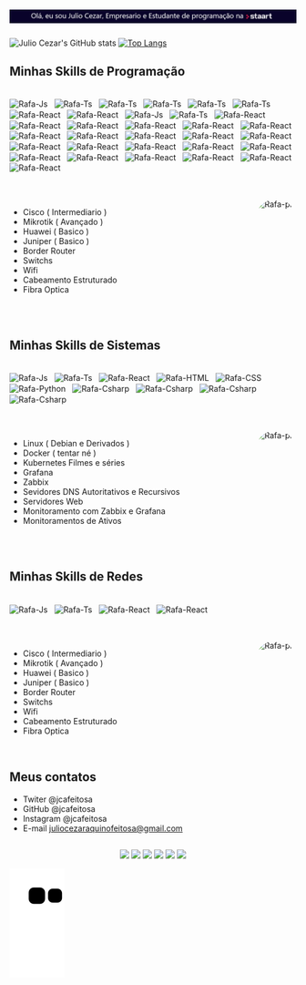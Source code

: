 <h1 align="center"><img alt="NextLevelWeek" title="#NextLevelWeek" src="https://github.com/jcafeitosa/git-staart/blob/main/barra2.png" /></h1>

![Julio Cezar's GitHub stats](https://github-readme-stats.vercel.app/api?username=jcafeitosa&show_icons=true&theme=Showing)
[![Top Langs](https://github-readme-stats.vercel.app/api/top-langs/?username=jcafeitosa&layout=demo)](https://github.com/jcafeitosa/github-readme-stats)

## Minhas Skills de Programação

</div>
<div style="display: inline_block"><br>
  <img align="center" alt="Rafa-Js" height="50" width="50" src="https://devicons.railway.app/i/github-dark.svg">&nbsp;&nbsp;
  <img align="center" alt="Rafa-Ts" height="50" width="50" src="https://devicons.railway.app/i/git.svg">&nbsp;&nbsp;
  <img align="center" alt="Rafa-Ts" height="50" width="50" src="https://devicons.railway.app/i/mysql.svg">&nbsp;&nbsp;
  <img align="center" alt="Rafa-Ts" height="50" width="50" src="https://devicons.railway.app/i/laravel.svg">&nbsp;&nbsp;
  <img align="center" alt="Rafa-Ts" height="50" width="50" src="https://devicons.railway.app/i/heroku.svg">&nbsp;&nbsp;
  <img align="center" alt="Rafa-Ts" height="50" width="50" src="https://devicons.railway.app/i/materialui.svg">&nbsp;&nbsp;
  <img align="center" alt="Rafa-React" height="50" width="50" src="https://devicons.railway.app/i/javascript.svg">&nbsp;&nbsp;
  <img align="center" alt="Rafa-React" height="50" width="50" src="https://devicons.railway.app/i/typescript.svg">&nbsp;&nbsp;
  <img align="center" alt="Rafa-Js" height="50" width="50" src="https://devicons.railway.app/i/react.svg">&nbsp;&nbsp;
  <img align="center" alt="Rafa-Ts" height="50" width="50" src="https://devicons.railway.app/i/vuejs.svg">&nbsp;&nbsp;
  <img align="center" alt="Rafa-React" height="50" width="50" src="https://devicons.railway.app/i/vitejs.svg">&nbsp;&nbsp;
  <img align="center" alt="Rafa-React" height="50" width="50" src="https://devicons.railway.app/i/css3.svg">&nbsp;&nbsp;
  <img align="center" alt="Rafa-React" height="50" width="50" src="https://devicons.railway.app/i/html5.svg">&nbsp;&nbsp;
  <img align="center" alt="Rafa-React" height="50" width="50" src="https://devicons.railway.app/i/graphql.svg">&nbsp;&nbsp;
  <img align="center" alt="Rafa-React" height="50" width="50" src="https://devicons.railway.app/i/bootstrap.svg">&nbsp;&nbsp;
  <img align="center" alt="Rafa-React" height="50" width="50" src="https://devicons.railway.app/i/mongodb.svg">&nbsp;&nbsp;
  <img align="center" alt="Rafa-React" height="50" width="50" src="https://devicons.railway.app/i/nodejs.svg">&nbsp;&nbsp;
  <img align="center" alt="Rafa-React" height="50" width="50" src="https://devicons.railway.app/i/nextjs-dark.svg">&nbsp;&nbsp;
  <img align="center" alt="Rafa-React" height="50" width="50" src="https://devicons.railway.app/i/prisma-dark.svg">&nbsp;&nbsp;
  <img align="center" alt="Rafa-React" height="50" width="50" src="https://devicons.railway.app/i/redux.svg">&nbsp;&nbsp;
  <img align="center" alt="Rafa-React" height="50" width="50" src="https://devicons.railway.app/i/redis.svg">&nbsp;&nbsp;
  <img align="center" alt="Rafa-React" height="50" width="50" src="https://devicons.railway.app/i/nestjs.svg">&nbsp;&nbsp;
  <img align="center" alt="Rafa-React" height="50" width="50" src="https://devicons.railway.app/i/npm.svg">&nbsp;&nbsp;
  <img align="center" alt="Rafa-React" height="50" width="50" src="https://devicons.railway.app/i/figma.svg">&nbsp;&nbsp;
  <img align="center" alt="Rafa-React" height="50" width="50" src="https://devicons.railway.app/i/postman.svg">&nbsp;&nbsp;
  <img align="center" alt="Rafa-React" height="50" width="50" src="https://devicons.railway.app/i/flutter.svg">&nbsp;&nbsp;
  <img align="center" alt="Rafa-React" height="50" width="50" src="https://devicons.railway.app/i/angularjs.svg">&nbsp;&nbsp;
  <img align="center" alt="Rafa-React" height="50" width="50" src="https://devicons.railway.app/i/aws.svg">&nbsp;&nbsp;
  <img align="center" alt="Rafa-React" height="50" width="50" src="https://devicons.railway.app/i/gulp.svg">&nbsp;&nbsp;
  <img align="center" alt="Rafa-React" height="50" width="50" src="https://devicons.railway.app/i/visual-studio-code.svg">&nbsp;&nbsp;
  <img align="center" alt="Rafa-React" height="50" width="50" src="https://devicons.railway.app/i/sass.svg">&nbsp;&nbsp;
  <img align="center" alt="Rafa-React" height="50" width="50" src="https://devicons.railway.app/i/firebase.svg">&nbsp;&nbsp;
  </div>
  
##

<br>
<div> 
  <img align="right" alt="Rafa-pic" height="300" style="border-radius:50px;" src="https://ouch-cdn2.icons8.com/vZD-nOO0-rKGloPBW0WjLQF-i8hfkpa7QWY_3L4YTGA/rs:fit:684:456/czM6Ly9pY29uczgu/b3VjaC1wcm9kLmFz/c2V0cy9zdmcvMzAx/L2Y1ZWI5ZGEwLTM3/ZWMtNDUxYy1iODNl/LTVjMzc1NGU5NjQx/NC5zdmc.png">
</div>

- Cisco ( Intermediario )
- Mikrotik ( Avançado )
- Huawei ( Basico )
- Juniper ( Basico )
- Border Router
- Switchs
- Wifi
- Cabeamento Estruturado
- Fibra Optica
<br>
<br>

## Minhas Skills de Sistemas
</div>
<div style="display: inline_block"><br>
  <img align="center" alt="Rafa-Js" height="40" width="40" src="https://www.debian.org/logos/openlogo.svg">&nbsp;&nbsp;
  <img align="center" alt="Rafa-Ts" height="40" width="40" src="https://devicons.railway.app/i/ubuntu.svg">&nbsp;&nbsp;
  <img align="center" alt="Rafa-React" height="40" width="40" src="https://devicons.railway.app/i/windows10.svg">&nbsp;&nbsp;
  <img align="center" alt="Rafa-HTML" height="60" width="60" src="https://devicons.railway.app/i/docker.svg">&nbsp;&nbsp;
  <img align="center" alt="Rafa-CSS" height="40" width="40" src="https://devicons.railway.app/i/kubernetes.svg">&nbsp;&nbsp;
  <img align="center" alt="Rafa-Python" height="40" width="40" src="https://devicons.railway.app/i/nginx.svg">&nbsp;&nbsp;
  <img align="center" alt="Rafa-Csharp" height="40" width="40" src="https://wikiimg.tojsiabtv.com/wikipedia/en/thumb/a/a1/Grafana_logo.svg/1200px-Grafana_logo.svg.png">&nbsp;&nbsp;
  <img align="center" alt="Rafa-Csharp" height="80" width="120" src="https://www.isc.org/images/Bind_9_ISC_Blue_320x320.png">&nbsp;&nbsp;
  <img align="center" alt="Rafa-Csharp" height="50" width="120" src="https://www.unbound.org/Images/Unbound/header_brand-UNBOUND.png">&nbsp;&nbsp;
  <img align="center" alt="Rafa-Csharp" height="40" width="120" src="https://assets.zabbix.com/img/logo/zabbix_logo_313x82.png">&nbsp;&nbsp;
  </div>
  
##

<br>
<div> 
  <img align="right" alt="Rafa-pic" height="300" style="border-radius:50px;" src="https://e-file.huawei.com/-/media/EBG/Images/ProductV2/enterprise-networking/routers/product/ar1000v.png">
</div>

- Linux ( Debian e Derivados )
- Docker ( tentar né )
- Kubernetes Filmes e séries
- Grafana
- Zabbix
- Sevidores DNS Autoritativos e Recursivos
- Servidores Web
- Monitoramento com Zabbix e Grafana
- Monitoramentos de Ativos
<br>
<br>

## Minhas Skills de Redes

</div>
<div style="display: inline_block"><br>
  <img align="center" alt="Rafa-Js" height="90" width="120" src="https://www.groupelite.com/hubfs/cisco.svg">&nbsp;&nbsp;
  <img align="center" alt="Rafa-Ts" height="80" width="160" src="https://mikrotik.com/img/mtv2/newlogo.svg">&nbsp;&nbsp;
  <img align="center" alt="Rafa-React" height="80" width="160" src="https://cdn.icon-icons.com/icons2/2699/PNG/512/huawei_logo_icon_170010.png">&nbsp;&nbsp;
  <img align="center" alt="Rafa-React" height="60" width="100" src="https://thinkwireless.nz/wp-content/uploads/2016/10/Juniper-Networks-logo-1.jpg"> 
</div>
  
##
<br>
<div> 
  <img align="right" alt="Rafa-pic" height="300" style="border-radius:50px;" src="https://thumbs.dreamstime.com/b/linha-%C3%ADcone-do-roteador-de-wifi-sinal-do-vetor-do-esbo%C3%A7o-pictograma-linear-isolado-no-branco-88539530.jpg">
</div>

- Cisco ( Intermediario )
- Mikrotik ( Avançado )
- Huawei ( Basico )
- Juniper ( Basico )
- Border Router
- Switchs
- Wifi
- Cabeamento Estruturado
- Fibra Optica
<br>

## Meus contatos

- Twiter @jcafeitosa
- GitHub @jcafeitosa
- Instagram @jcafeitosa
- E-mail juliocezaraquinofeitosa@gmail.com

##
<div align=center> 
  <a href="https://www.youtube.com/channel/UC_-uuuZbY0AAt9CViNzvc-Q" target="_blank"><img src="https://img.shields.io/badge/YouTube-FF0000?style=for-the-badge&logo=youtube&logoColor=white" target="_blank"></a>
  <a href="https://instagram.com/jcafeitosa" target="_blank"><img src="https://img.shields.io/badge/-Instagram-%23E4405F?style=for-the-badge&logo=instagram&logoColor=white" target="_blank"></a>
 	<a href="https://www.twitch.tv/jcafeitosa" target="_blank"><img src="https://img.shields.io/badge/Twitch-9146FF?style=for-the-badge&logo=twitch&logoColor=white" target="_blank"></a>
 <a href="https://discord.gg/wagxzStdcR" target="_blank"><img src="https://img.shields.io/badge/Discord-7289DA?style=for-the-badge&logo=discord&logoColor=white" target="_blank"></a> 
  <a href = "mailto:juliocezaraquinofeitosa@gmail.com"><img src="https://img.shields.io/badge/-Gmail-%23333?style=for-the-badge&logo=gmail&logoColor=white" target="_blank"></a>
  <a href="https://www.linkedin.com/in/juliocezaraquinofeitosa" target="_blank"><img src="https://img.shields.io/badge/-LinkedIn-%230077B5?style=for-the-badge&logo=linkedin&logoColor=white" target="_blank"></a> 
    
</div>

![Snake animation](https://github.com/Mtheus132/Mtheus132/blob/output/github-contribution-grid-snake.svg)
